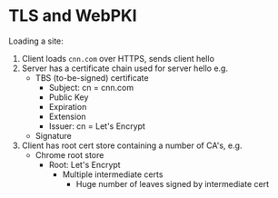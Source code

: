# TLS and WebPKI

Loading a site:

1. Client loads `cnn.com` over HTTPS, sends client hello
2. Server has a certificate chain used for server hello e.g.
    - TBS (to-be-signed) certificate
        - Subject: cn = cnn.com
        - Public Key
        - Expiration
        - Extension
        - Issuer: cn = Let's Encrypt
    - Signature
3. Client has root cert store containing a number of CA's, e.g.
    - Chrome root store
        - Root: Let's Encrypt
            - Multiple intermediate certs
                - Huge number of leaves signed by intermediate cert
